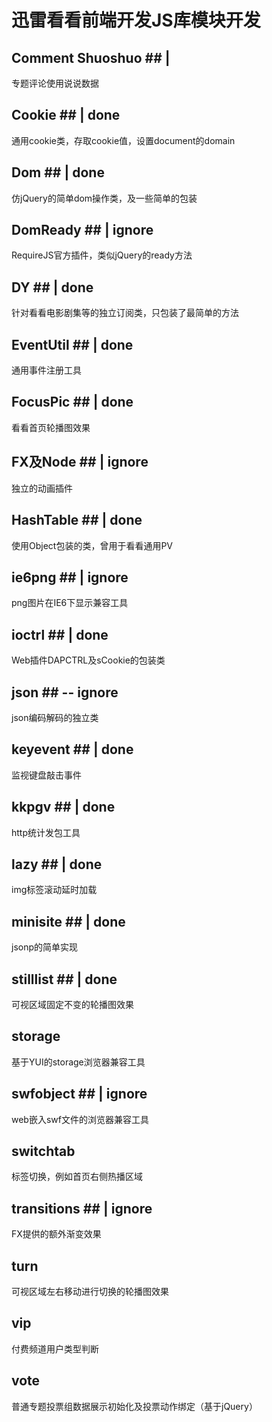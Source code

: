 # 迅雷看看前端开发JS库模块开发 #

## Comment Shuoshuo ## |
专题评论使用说说数据

## Cookie ## | done
通用cookie类，存取cookie值，设置document的domain

## Dom ## | done
仿jQuery的简单dom操作类，及一些简单的包装

## DomReady ## | ignore
RequireJS官方插件，类似jQuery的ready方法

## DY ## | done
针对看看电影剧集等的独立订阅类，只包装了最简单的方法

## EventUtil ## | done
通用事件注册工具

## FocusPic ## | done
看看首页轮播图效果

## FX及Node ## | ignore
独立的动画插件

## HashTable ## | done
使用Object包装的类，曾用于看看通用PV

## ie6png ## | ignore
png图片在IE6下显示兼容工具

## ioctrl ## | done
Web插件DAPCTRL及sCookie的包装类

## json ## -- ignore
json编码解码的独立类

## keyevent ## | done
监视键盘敲击事件

## kkpgv ## | done
http统计发包工具

## lazy ## | done
img标签滚动延时加载

## minisite ## | done
jsonp的简单实现

## stilllist ## | done
可视区域固定不变的轮播图效果

## storage ##
基于YUI的storage浏览器兼容工具

## swfobject ## | ignore
web嵌入swf文件的浏览器兼容工具

## switchtab ##
标签切换，例如首页右侧热播区域

## transitions ## | ignore
FX提供的额外渐变效果

## turn ##
可视区域左右移动进行切换的轮播图效果

## vip ##
付费频道用户类型判断

## vote ##
普通专题投票组数据展示初始化及投票动作绑定（基于jQuery）